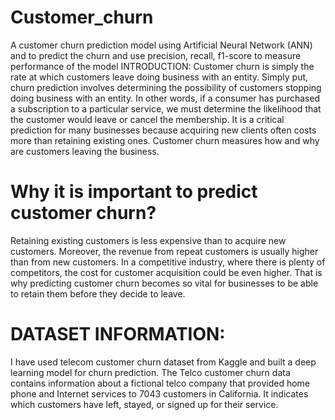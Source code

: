 # Customer_churn
A customer churn prediction model using Artificial Neural Network (ANN) and to predict the churn and use precision, recall, f1-score to measure performance of the model
INTRODUCTION:
Customer churn is simply the rate at which customers leave doing business with an
entity. Simply put, churn prediction involves determining the possibility of customers
stopping doing business with an entity. In other words, if a consumer has purchased a
subscription to a particular service, we must determine the likelihood that the
customer would leave or cancel the membership.
It is a critical prediction for many businesses because acquiring new clients often
costs more than retaining existing ones. Customer churn measures how and why are
customers leaving the business.
# Why it is important to predict customer churn?
Retaining existing customers is less expensive than to acquire new customers.
Moreover, the revenue from repeat customers is usually higher than from new
customers. In a competitive industry, where there is plenty of competitors, the cost for
customer acquisition could be even higher. That is why predicting customer churn
becomes so vital for businesses to be able to retain them before they decide to leave.

# DATASET INFORMATION:
I have used telecom customer churn dataset from Kaggle and built a deep learning
model for churn prediction. The Telco customer churn data contains information
about a fictional telco company that provided home phone and Internet services to
7043 customers in California. It indicates which customers have left, stayed, or signed
up for their service.
